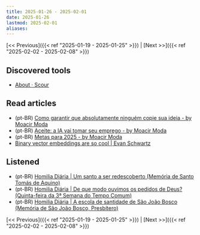 ```yaml
---
title: 2025-01-26 - 2025-02-01
date: 2025-01-26
lastmod: 2025-02-01
aliases:
---
```


[<< Previous]({{< ref "2025-01-19 - 2025-01-25" >}}) | [Next >>]({{< ref "2025-02-02 - 2025-02-08" >}})

## Discovered tools
- [About · Scour](https://scour.ing)

## Read articles
- (pt-BR) [Como garantir que absolutamente ninguém copie sua ideia - by Moacir Moda](https://moacirmoda.substack.com/p/como-garantir-que-absolutamente-ninguem)
- (pt-BR) [Aceite: a IA vai tomar seu emprego - by Moacir Moda](https://moacirmoda.substack.com/p/aceite-a-ia-vai-tomar-seu-emprego)
- (pt-BR) [Metas para 2025 - by Moacir Moda](https://moacirmoda.substack.com/p/metas-para-2025)
- [Binary vector embeddings are so cool | Evan Schwartz](https://emschwartz.me/binary-vector-embeddings-are-so-cool)

## Listened
- (pt-BR) [Homilia Diária | Um santo a ser redescoberto (Memória de Santo Tomás de Aquino)](https://www.youtube.com/watch?v=kNmgkabgYQo)
- (pt-BR) [Homilia Diária | De que modo ouvimos os pedidos de Deus? (Quinta-feira da 3ª Semana do Tempo Comum)](https://www.youtube.com/watch?v=DVXLAhkrv6E)
- (pt-BR) [Homilia Diária | A escola de santidade de São João Bosco (Memória de São João Bosco, Presbítero)](https://www.youtube.com/watch?v=4FSnLjlaLlg)

[<< Previous]({{< ref "2025-01-19 - 2025-01-25" >}}) | [Next >>]({{< ref "2025-02-02 - 2025-02-08" >}})
